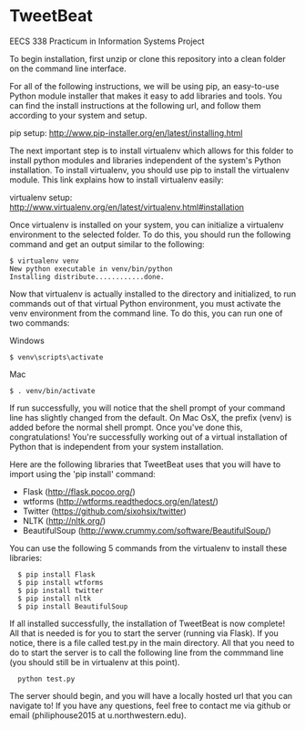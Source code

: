 TweetBeat
=========

EECS 338 Practicum in Information Systems Project


To begin installation, first unzip or clone this repository into a clean folder on the command line interface. 

For all of the following instructions, we will be using pip, an easy-to-use Python module installer that makes it easy
to add libraries and tools. You can find the install instructions at the following url, and follow them according to your
system and setup.

pip setup:
http://www.pip-installer.org/en/latest/installing.html

The next important step is to install virtualenv which allows for this folder to install python modules and
libraries independent of the system's Python installation. To install virtualenv, you should use pip to install the 
virtualenv module. This link explains how to install virtualenv easily:

virtualenv setup:
http://www.virtualenv.org/en/latest/virtualenv.html#installation

Once virtualenv is installed on your system, you can initialize a virtualenv environment to the selected folder. To do this, you should run the following command and get an output similar to the following:

  ```
  $ virtualenv venv
  New python executable in venv/bin/python
  Installing distribute............done.
  ```

Now that virtualenv is actually installed to the directory and initialized, to run commands out of that virtual Python environment, you must activate the venv environment from the command line. To do this, you can run one of two commands:

Windows 
```
$ venv\scripts\activate
```
Mac
```
$ . venv/bin/activate
```

If run successfully, you will notice that the shell prompt of your command line has slightly changed from the default. On Mac OsX, the prefix (venv) is added before the normal shell prompt. Once you've done this, congratulations! You're successfully working out of a virtual installation of Python that is independent from your system installation.

Here are the following libraries that TweetBeat uses that you will have to import using the 'pip install' command:
* Flask (http://flask.pocoo.org/)
* wtforms (http://wtforms.readthedocs.org/en/latest/)
* Twitter (https://github.com/sixohsix/twitter)
* NLTK (http://nltk.org/)
* BeautifulSoup (http://www.crummy.com/software/BeautifulSoup/)

You can use the following 5 commands from the virtualenv to install these libraries:
```
  $ pip install Flask
  $ pip install wtforms
  $ pip install twitter
  $ pip install nltk
  $ pip install BeautifulSoup
```

If all installed successfully, the installation of TweetBeat is now complete! All that is needed is for you to start the server (running via Flask). If you notice, there is a file called test.py in the main directory. All that you need to do to start the server is to call the following line from the commmand line (you should still be in virtualenv at this point).

```
  python test.py
```

The server should begin, and you will have a locally hosted url that you can navigate to! If you have any questions, feel free to contact me via github or email (philiphouse2015 at u.northwestern.edu).


